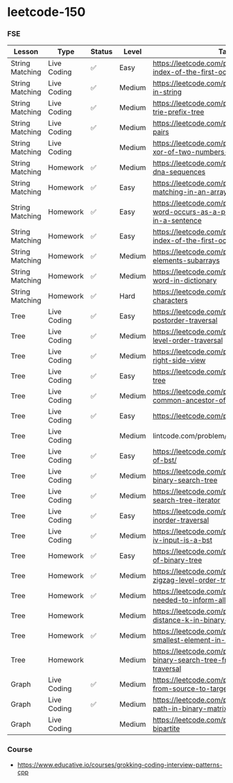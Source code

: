 # leetcode-150

### FSE
| Lesson | Type | Status | Level | Task |
|--------|------| -------|-------|------|
|String Matching| Live Coding | ✅ | Easy | https://leetcode.com/problems/find-the-index-of-the-first-occurrence-in-a-string |
|String Matching| Live Coding | ✅ | Medium | https://leetcode.com/problems/permutation-in-string|
|String Matching| Live Coding | ✅ | Medium | https://leetcode.com/problems/implement-trie-prefix-tree |
|String Matching| Live Coding | ✅ | Medium | https://leetcode.com/problems/map-sum-pairs |
|String Matching| Live Coding |  | Medium | https://leetcode.com/problems/maximum-xor-of-two-numbers-in-an-array |
|String Matching| Homework | ✅ | Medium | https://leetcode.com/problems/repeated-dna-sequences |
|String Matching| Homework | ✅ | Easy | https://leetcode.com/problems/string-matching-in-an-array |
|String Matching| Homework | ✅ | Easy | https://leetcode.com/problems/check-if-a-word-occurs-as-a-prefix-of-any-word-in-a-sentence |
|String Matching| Homework | ✅ | Easy | https://leetcode.com/problems/find-the-index-of-the-first-occurrence-in-a-string |
|String Matching| Homework | ✅ | Medium | https://leetcode.com/problems/k-divisible-elements-subarrays |
|String Matching| Homework | ✅ | Medium | https://leetcode.com/problems/longest-word-in-dictionary |
|String Matching| Homework | ✅ | Hard | https://leetcode.com/problems/stream-of-characters |
|Tree| Live Coding | ✅ | Easy | https://leetcode.com/problems/binary-tree-postorder-traversal |
|Tree| Live Coding | ✅ | Medium | https://leetcode.com/problems/binary-tree-level-order-traversal |
|Tree| Live Coding | ✅ | Medium | https://leetcode.com/problems/binary-tree-right-side-view |
|Tree| Live Coding | ✅ | Easy | https://leetcode.com/problems/symmetric-tree |
|Tree| Live Coding | ✅ | Medium | https://leetcode.com/problems/lowest-common-ancestor-of-a-binary-tree |
|Tree| Live Coding | ✅ | Easy | https://leetcode.com/problems/path-sum |
|Tree| Live Coding |  | Medium | lintcode.com/problem/650 |
|Tree| Live Coding | ✅ | Easy | https://leetcode.com/problems/range-sum-of-bst/ |
|Tree| Live Coding | ✅ | Medium | https://leetcode.com/problems/validate-binary-search-tree |
|Tree| Live Coding | ✅ | Medium | https://leetcode.com/problems/binary-search-tree-iterator |
|Tree| Live Coding | ✅ | Easy | https://leetcode.com/problems/binary-tree-inorder-traversal |
|Tree| Live Coding | ✅ | Medium | https://leetcode.com/problems/two-sum-iv-input-is-a-bst |
|Tree| Homework | ✅ | Easy | https://leetcode.com/problems/diameter-of-binary-tree |
|Tree| Homework | ✅ | Medium | https://leetcode.com/problems/binary-tree-zigzag-level-order-traversal |
|Tree| Homework | ✅ | Medium | https://leetcode.com/problems/time-needed-to-inform-all-employees |
|Tree| Homework |  | Medium | https://leetcode.com/problems/all-nodes-distance-k-in-binary-tree |
|Tree| Homework | ✅ | Medium | https://leetcode.com/problems/kth-smallest-element-in-a-bst |
|Tree| Homework |  | Medium | https://leetcode.com/problems/construct-binary-search-tree-from-preorder-traversal |
|Graph| Live Coding | ✅ | Medium | https://leetcode.com/problems/all-paths-from-source-to-target |
|Graph| Live Coding | ✅ | Medium | https://leetcode.com/problems/shortest-path-in-binary-matrix |
|Graph| Live Coding |  | Medium | https://leetcode.com/problems/is-graph-bipartite |

### Course
* https://www.educative.io/courses/grokking-coding-interview-patterns-cpp